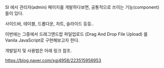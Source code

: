 SI 에서 관리자(admin) 페이지를 개발하다보면, 공통적으로 쓰이는 기능(component)들이 있다.

사이드바, 테이블, 드롭다운, 차트, 슬라이드 등등..

이번에는 그중에서 드래그앤드랍 파일업로드 (Drag And Drop File Upload) 를 Vanila JavaScript로 구현해보고자 한다.

개발일지 및 사용법은 아래 링크 참조.

https://blog.naver.com/sgj4958/223515956953
